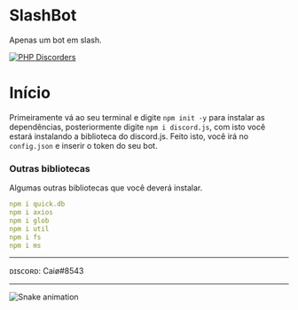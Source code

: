 # SlashBot
Apenas um bot em slash.

[![PHP Discorders](https://cdn.discordapp.com/icons/847855179860410429/c827d93a90d3b9b4777748f4112be4f3.png?size=2048)](https://discord.gg/QwDk3PRkQR)

# Início
Primeiramente vá ao seu terminal e digite `npm init -y` para instalar as dependências, posteriormente digite `npm i discord.js`, com isto você estará instalando a biblioteca do discord.js. Feito isto, você irá no `config.json` e inserir o token do seu bot.

### Outras bibliotecas
Algumas outras bibliotecas que você deverá instalar.
```yaml
npm i quick.db
npm i axios
npm i glob
npm i util
npm i fs
npm i ms
```

<hr>

ᴅɪsᴄᴏʀᴅ: Caiø#8543

<hr>

  ![Snake animation](https://raw.githubusercontent.com/zSpl1nterUS/zSpl1nterUS/523263f391533bfe4bca34c752e5d17438faa923/github-contribution-grid-snake.svg)
